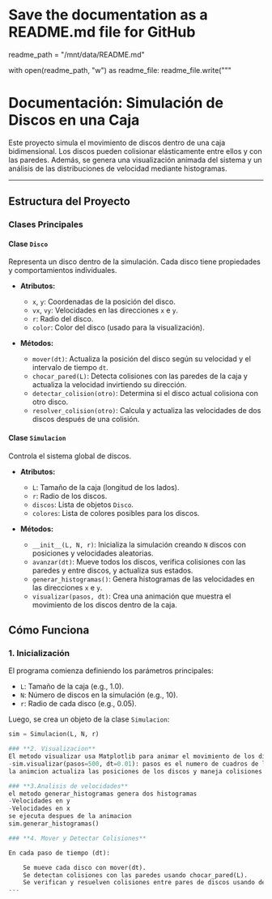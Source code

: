 # Save the documentation as a README.md file for GitHub
readme_path = "/mnt/data/README.md"

with open(readme_path, "w") as readme_file:
    readme_file.write("""
# Documentación: Simulación de Discos en una Caja

Este proyecto simula el movimiento de discos dentro de una caja bidimensional. Los discos pueden colisionar elásticamente entre ellos y con las paredes. Además, se genera una visualización animada del sistema y un análisis de las distribuciones de velocidad mediante histogramas.

---

## **Estructura del Proyecto**

### **Clases Principales**

#### **Clase `Disco`**
Representa un disco dentro de la simulación. Cada disco tiene propiedades y comportamientos individuales.

- **Atributos:**
  - `x`, `y`: Coordenadas de la posición del disco.
  - `vx`, `vy`: Velocidades en las direcciones `x` e `y`.
  - `r`: Radio del disco.
  - `color`: Color del disco (usado para la visualización).

- **Métodos:**
  - `mover(dt)`: Actualiza la posición del disco según su velocidad y el intervalo de tiempo `dt`.
  - `chocar_pared(L)`: Detecta colisiones con las paredes de la caja y actualiza la velocidad invirtiendo su dirección.
  - `detectar_colision(otro)`: Determina si el disco actual colisiona con otro disco.
  - `resolver_colision(otro)`: Calcula y actualiza las velocidades de dos discos después de una colisión.

#### **Clase `Simulacion`**
Controla el sistema global de discos.

- **Atributos:**
  - `L`: Tamaño de la caja (longitud de los lados).
  - `r`: Radio de los discos.
  - `discos`: Lista de objetos `Disco`.
  - `colores`: Lista de colores posibles para los discos.

- **Métodos:**
  - `__init__(L, N, r)`: Inicializa la simulación creando `N` discos con posiciones y velocidades aleatorias.
  - `avanzar(dt)`: Mueve todos los discos, verifica colisiones con las paredes y entre discos, y actualiza sus estados.
  - `generar_histogramas()`: Genera histogramas de las velocidades en las direcciones `x` e `y`.
  - `visualizar(pasos, dt)`: Crea una animación que muestra el movimiento de los discos dentro de la caja.



## **Cómo Funciona**

### **1. Inicialización**
El programa comienza definiendo los parámetros principales:
- `L`: Tamaño de la caja (e.g., 1.0).
- `N`: Número de discos en la simulación (e.g., 10).
- `r`: Radio de cada disco (e.g., 0.05).

Luego, se crea un objeto de la clase `Simulacion`:
```python
sim = Simulacion(L, N, r)

### **2. Visualizacion**
El metodo visualizar usa Matplotlib para animar el movimiento de los discos
-sim.visualizar(pasos=500, dt=0.01): pasos es el numero de cuadros de la animacion y dt el intervalo de tiempo entre cuadros
la animcion actualiza las posiciones de los discos y maneja colisiones en tiempo real

### **3.Analisis de velocidades**
el metodo generar_histogramas genera dos histogramas 
-Velocidades en y
-Velocidades en x
se ejecuta despues de la animacion 
sim.generar_histogramas()

### **4. Mover y Detectar Colisiones**

En cada paso de tiempo (dt):

    Se mueve cada disco con mover(dt).
    Se detectan colisiones con las paredes usando chocar_pared(L).
    Se verifican y resuelven colisiones entre pares de discos usando detectar_colision y resolver_colision.
---

